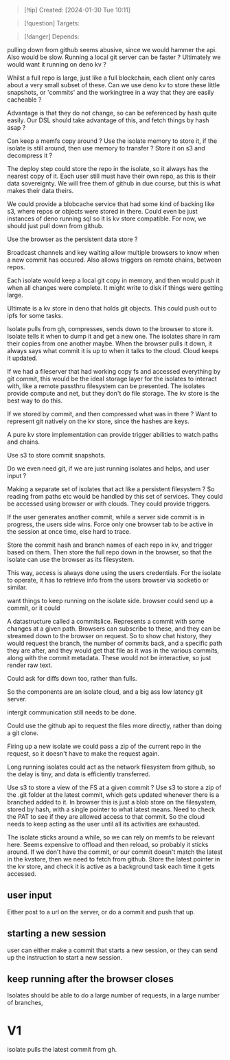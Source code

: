 
>[!tip] Created: [2024-01-30 Tue 10:11]

>[!question] Targets: 

>[!danger] Depends: 

pulling down from github seems abusive, since we would hammer the api.
Also would be slow.
Running a local git server can be faster ?
Ultimately we would want it running on deno kv ?


Whilst a full repo is large, just like a full blockchain, each client only cares about a very small subset of these.  Can we use deno kv to store these little snapshots, or 'commits' and the workingtree in a way that they are easily cacheable ?

Advantage is that they do not change, so can be referenced by hash quite easily.
Our DSL should take advantage of this, and fetch things by hash asap ?

Can keep a memfs copy around ?
Use the isolate memory to store it, if the isolate is still around, then use memory to transfer ?
Store it on s3 and decompress it ?

The deploy step could store the repo in the isolate, so it always has the nearest copy of it.
Each user still must have their own repo, as this is their data sovereignty.  We will free them of github in due course, but this is what makes their data theirs.

We could provide a blobcache service that had some kind of backing like s3, where repos or objects were stored in there.  Could even be just instances of deno running sql so it is kv store compatible.  For now, we should just pull down from github.

Use the browser as the persistent data store ?  

Broadcast channels and key waiting allow multiple browsers to know when a new commit has occured.  Also allows triggers on remote chains, between repos.

Each isolate would keep a local git copy in memory, and then would push it when all changes were complete.  It might write to disk if things were getting large.

Ultimate is a kv store in deno that holds git objects.  This could push out to ipfs for some tasks.

Isolate pulls from gh, compresses, sends down to the browser to store it.  Isolate tells it when to dump it and get a new one.  The isolates share in ram their copies from one another maybe.  When the browser pulls it down, it always says what commit it is up to when it talks to the cloud.  Cloud keeps it updated.

If we had a fileserver that had working copy fs and accessed everything by git commit, this would be the ideal storage layer for the isolates to interact with, like a remote passthru filesystem can be presented.
The isolates provide compute and net, but they don't do file storage.
The kv store is the best way to do this.

If we stored by commit, and then compressed what was in there ?
Want to represent git natively on the kv store, since the hashes are keys.

A pure kv store implementation can provide trigger abilities to watch paths and chains.

Use s3 to store commit snapshots.

Do we even need git, if we are just running isolates and helps, and user input ?

Making a separate set of isolates that act like a persistent filesystem ?
So reading from paths etc would be handled by this set of services.
They could be accessed using browser or with clouds.  They could provide triggers.

If the user generates another commit, while a server side commit is in progress, the users side wins.
Force only one browser tab to be active in the session at once time, else hard to trace.

Store the commit hash and branch names of each repo in kv, and trigger based on them.
Then store the full repo down in the browser, so that the isolate can use the browser as its filesystem.

This way, access is always done using the users credentials.  For the isolate to operate, it has to retrieve info from the users browser via socketio or similar.

want things to keep running on the isolate side.
browser could send up a commit, or it could 

A datastructure called a commitslice.  Represents a commit with some changes at a given path.  Browsers can subscribe to these, and they can be streamed down to the browser on request.  So to show chat history, they would request the branch, the number of commits back, and a specific path they are after, and they would get that file as it was in the various commits, along with the commit metadata.  These would not be interactive, so just render raw text.

Could ask for diffs down too, rather than fulls.

So the components are an isolate cloud, and a big ass low latency git server.

intergit communication still needs to be done.

Could use the github api to request the files more directly, rather than doing a git clone.

Firing up a new isolate we could pass a zip of the current repo in the request, so it doesn't have to make the request again.

Long running isolates could act as the network filesystem from github, so the delay is tiny, and data is efficiently transferred.

Use s3 to store a view of the FS at a given commit ?
Use s3 to store a zip of the .git folder at the latest commit, which gets updated whenever there is a branched added to it.
In browser this is just a blob store on the filesystem, stored by hash, with a single pointer to what latest means.
Need to check the PAT to see if they are allowed access to that commit.
So the cloud needs to keep acting as the user until all its activities are exhausted.

The isolate sticks around a while, so we can rely on memfs to be relevant here.  Seems expensive to offload and then reload, so probably it sticks around.
If we don't have the commit, or our commit doesn't match the latest in the kvstore, then we need to fetch from github.
Store the latest pointer in the kv store, and check it is active as a background task each time it gets accessed.
## user input
Either post to a url on the server, or do a commit and push that up.


## starting a new session
user can either make a commit that starts a new session, or they can send up the instruction to start a new session.

## keep running after the browser closes
Isolates should be able to do a large number of requests, in a large number of branches, 

# V1
isolate pulls the latest commit from gh.
